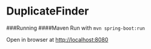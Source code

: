 # DuplicateFinder

###Running
####Maven
Run with `mvn spring-boot:run`

Open in browser at [http://localhost:8080](http://localhost:8080)